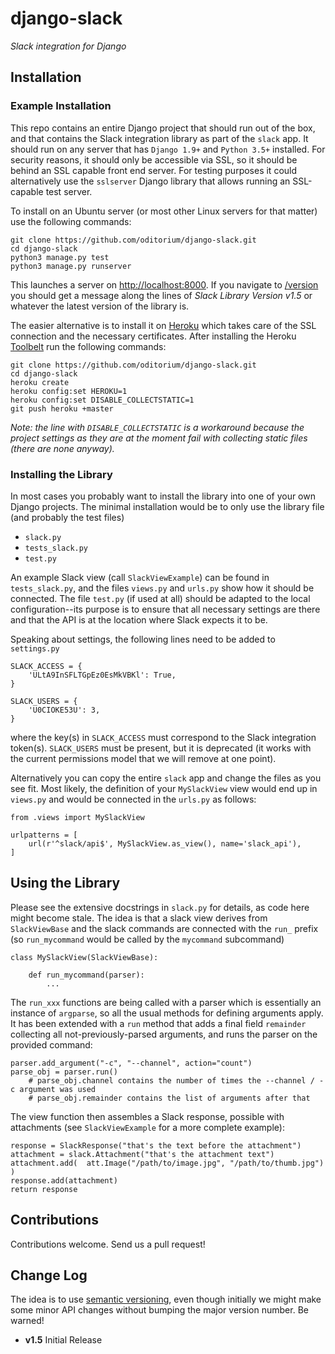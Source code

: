# django-slack
_Slack integration for Django_

## Installation

### Example Installation

This repo contains an entire Django project that should run out of the box, and that
contains the Slack integration library as part of the `slack` app. It should run on 
any server that has `Django 1.9+` and `Python 3.5+` installed. For security reasons,
it should only be accessible via SSL, so it should be behind an SSL capable front end 
server. For testing purposes it could alternatively use the `sslserver` Django library
that allows running an SSL-capable test server.

To install on an Ubuntu server (or most other Linux servers for that matter) use the
following commands:

	git clone https://github.com/oditorium/django-slack.git
	cd django-slack
	python3 manage.py test
	python3 manage.py runserver

This launches a server on <http://localhost:8000>. If you navigate to [/version](/version)
you should get a message along the lines of _Slack Library Version v1.5_ or whatever the 
latest version of the library is.

The easier alternative is to install it on [Heroku](https://www.heroku.com/) which takes 
care of the SSL connection and the necessary certificates. After installing the Heroku
[Toolbelt](https://toolbelt.heroku.com/) run the following commands:

	git clone https://github.com/oditorium/django-slack.git
	cd django-slack
	heroku create
	heroku config:set HEROKU=1
	heroku config:set DISABLE_COLLECTSTATIC=1
	git push heroku +master
	
_Note: the line with `DISABLE_COLLECTSTATIC` is a workaround because the project settings
as they are at the moment fail with collecting static files (there are none anyway)._


### Installing the Library

In most cases you probably want to install the library into one of your own Django projects.
The minimal installation would be to only use the library file (and probably the test files)

- `slack.py`
- `tests_slack.py`
- `test.py`

An example Slack view (call `SlackViewExample`) can be found in `tests_slack.py`, and the files
`views.py` and `urls.py` show how it should be connected. The file `test.py` (if used at all) 
should be adapted to the local configuration--its purpose is to ensure that all necessary settings
are there and that the API is at the location where Slack expects it to be.

Speaking about settings, the following lines need to be added to `settings.py`

	SLACK_ACCESS = {
	    'ULtA9InSFLTGpEz0EsMkVBKl': True,
	}
    
	SLACK_USERS = {
	    'U0CIOKE53U': 3,
	}

where the key(s) in `SLACK_ACCESS` must correspond to the Slack integration token(s). `SLACK_USERS`
must be present, but it is deprecated (it works with the current permissions model that we will remove
at one point).

Alternatively you can copy the entire `slack` app and change the files as you see fit. Most likely, the
definition of your `MySlackView` view would end up in `views.py` and would be connected in the `urls.py` as
follows:

	from .views import MySlackView
	
	urlpatterns = [
	    url(r'^slack/api$', MySlackView.as_view(), name='slack_api'),
	]


## Using the Library

Please see the extensive docstrings in `slack.py` for details, as code here might become stale. The idea
is that a slack view derives from `SlackViewBase` and the slack commands are connected with the `run_`
prefix (so `run_mycommand` would be called by the `mycommand` subcommand)
	
	class MySlackView(SlackViewBase):
	
		def run_mycommand(parser):
			...
	
The `run_xxx` functions are being called with a parser which is essentially an instance of `argparse`,
so all the usual methods for defining arguments apply. It has been extended with a `run` method that
adds a final field `remainder` collecting all not-previously-parsed arguments, and runs the parser on
the provided command:

	parser.add_argument("-c", "--channel", action="count")
	parse_obj = parser.run()
		# parse_obj.channel contains the number of times the --channel / -c argument was used
		# parse_obj.remainder contains the list of arguments after that

The view function then assembles a Slack response, possible with attachments (see `SlackViewExample` for
a more complete example):

	response = SlackResponse("that's the text before the attachment")
	attachment = slack.Attachment("that's the attachment text")
	attachment.add(  att.Image("/path/to/image.jpg", "/path/to/thumb.jpg")  )
	response.add(attachment)
	return response


## Contributions

Contributions welcome. Send us a pull request!


## Change Log


The idea is to use [semantic versioning](http://semver.org/), even though initially we might make some minor
API changes without bumping the major version number. Be warned!

- **v1.5** Initial Release
